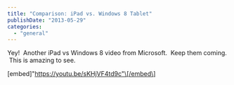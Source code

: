 ```yaml
---
title: "Comparison: iPad vs. Windows 8 Tablet"
publishDate: "2013-05-29"
categories: 
  - "general"
---
```


Yey!  Another iPad vs Windows 8 video from Microsoft.  Keep them coming.  This is amazing to see.

\[embed\]"https://youtu.be/sKHjVF4td9c"\[/embed\]
